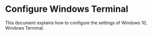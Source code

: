 # Configure Windows Terminal

This document explains how to configure the settings of Windows 10, Windows Terminal.